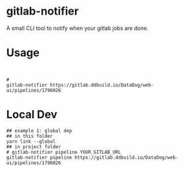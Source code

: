 gitlab-notifier
=====

A small CLI tool to notify when your gitlab jobs are done.

# Usage
<!-- usage -->
```sh-session


#
gitlab-notifier https://gitlab.ddbuild.io/DataDog/web-ui/pipelines/1796026
```
<!-- usagestop -->

# Local Dev

```
## example 1: global dep
## in this folder
yarn link --global
## in project folder
# gitlab-notifier pipeline YOUR_GITLAB_URL
gitlab-notifier pipeline https://gitlab.ddbuild.io/DataDog/web-ui/pipelines/1796026
```
